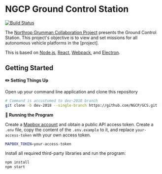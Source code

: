 # NGCP Ground Control Station

[![Build Status](https://travis-ci.com/NGCP/GCS.svg?branch=dev-2018)](https://travis-ci.com/NGCP/GCS)

The [Northrop Grumman Collaboration Project] presents the Ground Control Station. This project's objective is to view and set missions for all autonomous vehicle platforms in the [project].

This is based on [Node.js], [React], [Webpack], and [Electron].

## Getting Started
**:pencil2: Setting Things Up**

Open up your command line application and clone this repository

```sh
# Command is accustomed to dev-2018 branch
git clone -b dev-2018 --single-branch https://github.com/NGCP/GCS.git
```

**:scroll: Running the Program**

Create a [Mapbox account] and obtain a public API access token. Create a `.env` file, copy the content of the `.env.example` to it, and replace `your-access-token` with your own access token.

```sh
MAPBOX_TOKEN=your-access-token
```

Install all required third-party libraries and run the program:

```sh
npm install
npm start
```

[Northrop Grumman Collaboration Project]: http://www.ngcpcalpoly.com/about.html
[Node.js]: https://github.com/nodejs/node
[React]: https://github.com/facebook/react
[Webpack]: https://github.com/webpack/webpack
[Electron]: https://github.com/electron/electron
[Mapbox account]: https://www.mapbox.com/account/
